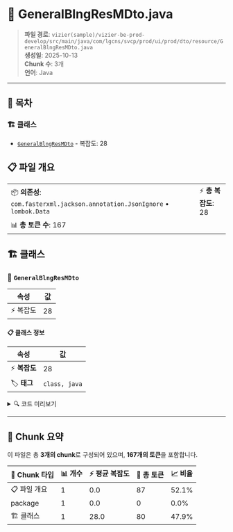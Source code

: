 # 📄 GeneralBlngResMDto.java

> **파일 경로**: `vizier(sample)/vizier-be-prod-develop/src/main/java/com/lgcns/svcp/prod/ui/prod/dto/resource/GeneralBlngResMDto.java`  
> **생성일**: 2025-10-13  
> **Chunk 수**: 3개  
> **언어**: Java
---

## 📑 목차

### 🏗️ 클래스
- [`GeneralBlngResMDto`](#class-generalblngresmdto) - 복잡도: 28

## 📋 파일 개요

| | |
|--|--|
| 📦 **의존성**: `com.fasterxml.jackson.annotation.JsonIgnore` • `lombok.Data` | ⚡ **총 복잡도**: 28 |
| 📊 **총 토큰 수**: 167 |  |



## 🏗️ 클래스

### <a id="class-generalblngresmdto"></a>🎯 `GeneralBlngResMDto`

| 속성 | 값 |
|------|----|
| ⚡ 복잡도 | 28 |



#### 📋 클래스 정보

| 속성 | 값 |
|------|----|
| ⚡ **복잡도** | 28 || 📍 **라인 범위** | 8-8 |
| 🏷️ **태그** | `class, java` |

<details>
<summary>🔍 코드 미리보기</summary>

```java
public class GeneralBlngResMDto {
	@JsonIgnore
	private String svcFctrCd;
	private String svcFctrNm;
	private String svcFctrClssCd;
	private String svcFctrClssDetlCd;
	private String svcFctrLnwlEtcCd;
	private String svcFctrCallKdCd;
	private String svcFctrCallKdDetlCd;
	private String valdEndDtm;
	private String rgstUsr;
	private String rgstDtm;
	private String updUsr;
	private String updDtm;
	
	public GeneralBlngResMDto(RawBlngResMDto rawBlngResMDto) {
        this.svcFctrCd = rawBlngResMDto.getSvcFctrCd();
        this.svcFctrNm = rawBlngResMDto.getSvcFctrNm();
        this.svcFctrClssDetlCd = rawBlngResMDto.getSvcFctrClssDetlCd();
        this.svcFctrLnwlEtcCd = rawBlngResMDto.getSvcFctrLnwlEtcCd();
        this.svcFctrCallKdCd = rawBlngResMDto.getSvcFctrCallKdCd();
        this.svcFct...
```

**Chunk 정보**
- 🆔 **ID**: `a36f22582299`
- 📍 **라인**: 8-8
- 📊 **토큰**: 80
- 🏷️ **태그**: `class, java`

</details>

---





## 🧩 Chunk 요약

이 파일은 총 **3개의 chunk**로 구성되어 있으며, **167개의 토큰**을 포함합니다.

| 🧩 Chunk 타입 | 📊 개수 | ⚡ 평균 복잡도 | 📝 총 토큰 | 📈 비율 |
|---------------|--------|-------------|----------|--------|
| 📋 파일 개요 | 1 | 0.0 | 87 | 52.1% |
| package | 1 | 0.0 | 0 | 0.0% |
| 🏗️ 클래스 | 1 | 28.0 | 80 | 47.9% |

